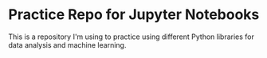 # Practice Repo for Jupyter Notebooks

This is a repository I'm using to practice using different Python libraries for data analysis and machine learning.